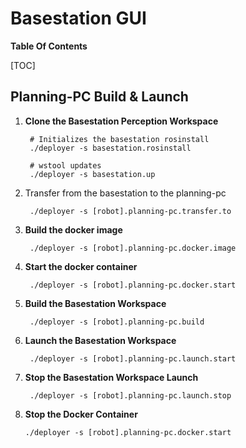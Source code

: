 # Basestation GUI

**Table Of Contents**

[TOC]


## Planning-PC Build & Launch

1. **Clone the Basestation Perception Workspace**

        # Initializes the basestation rosinstall
        ./deployer -s basestation.rosinstall

        # wstool updates
        ./deployer -s basestation.up

2. Transfer from the basestation to the planning-pc

        ./deployer -s [robot].planning-pc.transfer.to
  
3. **Build the docker image**

        ./deployer -s [robot].planning-pc.docker.image

4. **Start the docker container**

        ./deployer -s [robot].planning-pc.docker.start

5. **Build the Basestation Workspace**

        ./deployer -s [robot].planning-pc.build

6. **Launch the Basestation Workspace**

        ./deployer -s [robot].planning-pc.launch.start

7. **Stop the Basestation Workspace Launch**

        ./deployer -s [robot].planning-pc.launch.stop

8.  **Stop the Docker Container**

        ./deployer -s [robot].planning-pc.docker.start
